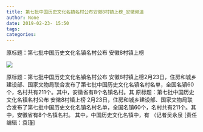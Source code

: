 ```yaml
---
title: 第七批中国历史文化名镇名村公布安徽8村镇上榜_安徽频道
author: None
date: 2019-02-23- 15:50
tags: 
categories: 
---
```

原标题：第七批中国历史文化名镇名村公布 安徽8村镇上榜
<!-- more -->
                
<img align="center" border="0" src="http://p2.ifengimg.com/a/2016/0810/204c433878d5cf9size1_w16_h16.png" />
                
            
原标题：第七批中国历史文化名镇名村公布 安徽8村镇上榜2月23日，住房和城乡建设部、国家文物局联合发布了第七批中国历史文化名镇名村名单，全国名镇60个，名村共有211个。其中，安徽省有8个名镇名村。其
原标题：第七批中国历史文化名镇名村公布 安徽8村镇上榜
2月23日，住房和城乡建设部、国家文物局联合发布了第七批中国历史文化名镇名村名单，全国名镇60个，名村共有211个。其中，安徽省有8个名镇名村。
其中，中国历史文化名镇中，有
（记者吴永泉
[责任编辑：袁瑾]
            
